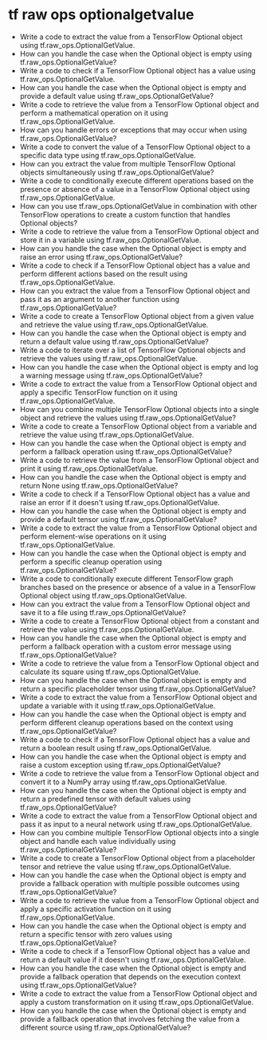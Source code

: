 # tf raw ops optionalgetvalue

- Write a code to extract the value from a TensorFlow Optional object using tf.raw_ops.OptionalGetValue.
- How can you handle the case when the Optional object is empty using tf.raw_ops.OptionalGetValue?
- Write a code to check if a TensorFlow Optional object has a value using tf.raw_ops.OptionalGetValue.
- How can you handle the case when the Optional object is empty and provide a default value using tf.raw_ops.OptionalGetValue?
- Write a code to retrieve the value from a TensorFlow Optional object and perform a mathematical operation on it using tf.raw_ops.OptionalGetValue.
- How can you handle errors or exceptions that may occur when using tf.raw_ops.OptionalGetValue?
- Write a code to convert the value of a TensorFlow Optional object to a specific data type using tf.raw_ops.OptionalGetValue.
- How can you extract the value from multiple TensorFlow Optional objects simultaneously using tf.raw_ops.OptionalGetValue?
- Write a code to conditionally execute different operations based on the presence or absence of a value in a TensorFlow Optional object using tf.raw_ops.OptionalGetValue.
- How can you use tf.raw_ops.OptionalGetValue in combination with other TensorFlow operations to create a custom function that handles Optional objects?
- Write a code to retrieve the value from a TensorFlow Optional object and store it in a variable using tf.raw_ops.OptionalGetValue.
- How can you handle the case when the Optional object is empty and raise an error using tf.raw_ops.OptionalGetValue?
- Write a code to check if a TensorFlow Optional object has a value and perform different actions based on the result using tf.raw_ops.OptionalGetValue.
- How can you extract the value from a TensorFlow Optional object and pass it as an argument to another function using tf.raw_ops.OptionalGetValue?
- Write a code to create a TensorFlow Optional object from a given value and retrieve the value using tf.raw_ops.OptionalGetValue.
- How can you handle the case when the Optional object is empty and return a default value using tf.raw_ops.OptionalGetValue?
- Write a code to iterate over a list of TensorFlow Optional objects and retrieve the values using tf.raw_ops.OptionalGetValue.
- How can you handle the case when the Optional object is empty and log a warning message using tf.raw_ops.OptionalGetValue?
- Write a code to extract the value from a TensorFlow Optional object and apply a specific TensorFlow function on it using tf.raw_ops.OptionalGetValue.
- How can you combine multiple TensorFlow Optional objects into a single object and retrieve the values using tf.raw_ops.OptionalGetValue?
- Write a code to create a TensorFlow Optional object from a variable and retrieve the value using tf.raw_ops.OptionalGetValue.
- How can you handle the case when the Optional object is empty and perform a fallback operation using tf.raw_ops.OptionalGetValue?
- Write a code to retrieve the value from a TensorFlow Optional object and print it using tf.raw_ops.OptionalGetValue.
- How can you handle the case when the Optional object is empty and return None using tf.raw_ops.OptionalGetValue?
- Write a code to check if a TensorFlow Optional object has a value and raise an error if it doesn't using tf.raw_ops.OptionalGetValue.
- How can you handle the case when the Optional object is empty and provide a default tensor using tf.raw_ops.OptionalGetValue?
- Write a code to extract the value from a TensorFlow Optional object and perform element-wise operations on it using tf.raw_ops.OptionalGetValue.
- How can you handle the case when the Optional object is empty and perform a specific cleanup operation using tf.raw_ops.OptionalGetValue?
- Write a code to conditionally execute different TensorFlow graph branches based on the presence or absence of a value in a TensorFlow Optional object using tf.raw_ops.OptionalGetValue.
- How can you extract the value from a TensorFlow Optional object and save it to a file using tf.raw_ops.OptionalGetValue?
- Write a code to create a TensorFlow Optional object from a constant and retrieve the value using tf.raw_ops.OptionalGetValue.
- How can you handle the case when the Optional object is empty and perform a fallback operation with a custom error message using tf.raw_ops.OptionalGetValue?
- Write a code to retrieve the value from a TensorFlow Optional object and calculate its square using tf.raw_ops.OptionalGetValue.
- How can you handle the case when the Optional object is empty and return a specific placeholder tensor using tf.raw_ops.OptionalGetValue?
- Write a code to extract the value from a TensorFlow Optional object and update a variable with it using tf.raw_ops.OptionalGetValue.
- How can you handle the case when the Optional object is empty and perform different cleanup operations based on the context using tf.raw_ops.OptionalGetValue?
- Write a code to check if a TensorFlow Optional object has a value and return a boolean result using tf.raw_ops.OptionalGetValue.
- How can you handle the case when the Optional object is empty and raise a custom exception using tf.raw_ops.OptionalGetValue?
- Write a code to retrieve the value from a TensorFlow Optional object and convert it to a NumPy array using tf.raw_ops.OptionalGetValue.
- How can you handle the case when the Optional object is empty and return a predefined tensor with default values using tf.raw_ops.OptionalGetValue?
- Write a code to extract the value from a TensorFlow Optional object and pass it as input to a neural network using tf.raw_ops.OptionalGetValue.
- How can you combine multiple TensorFlow Optional objects into a single object and handle each value individually using tf.raw_ops.OptionalGetValue?
- Write a code to create a TensorFlow Optional object from a placeholder tensor and retrieve the value using tf.raw_ops.OptionalGetValue.
- How can you handle the case when the Optional object is empty and provide a fallback operation with multiple possible outcomes using tf.raw_ops.OptionalGetValue?
- Write a code to retrieve the value from a TensorFlow Optional object and apply a specific activation function on it using tf.raw_ops.OptionalGetValue.
- How can you handle the case when the Optional object is empty and return a specific tensor with zero values using tf.raw_ops.OptionalGetValue?
- Write a code to check if a TensorFlow Optional object has a value and return a default value if it doesn't using tf.raw_ops.OptionalGetValue.
- How can you handle the case when the Optional object is empty and provide a fallback operation that depends on the execution context using tf.raw_ops.OptionalGetValue?
- Write a code to extract the value from a TensorFlow Optional object and apply a custom transformation on it using tf.raw_ops.OptionalGetValue.
- How can you handle the case when the Optional object is empty and provide a fallback operation that involves fetching the value from a different source using tf.raw_ops.OptionalGetValue?